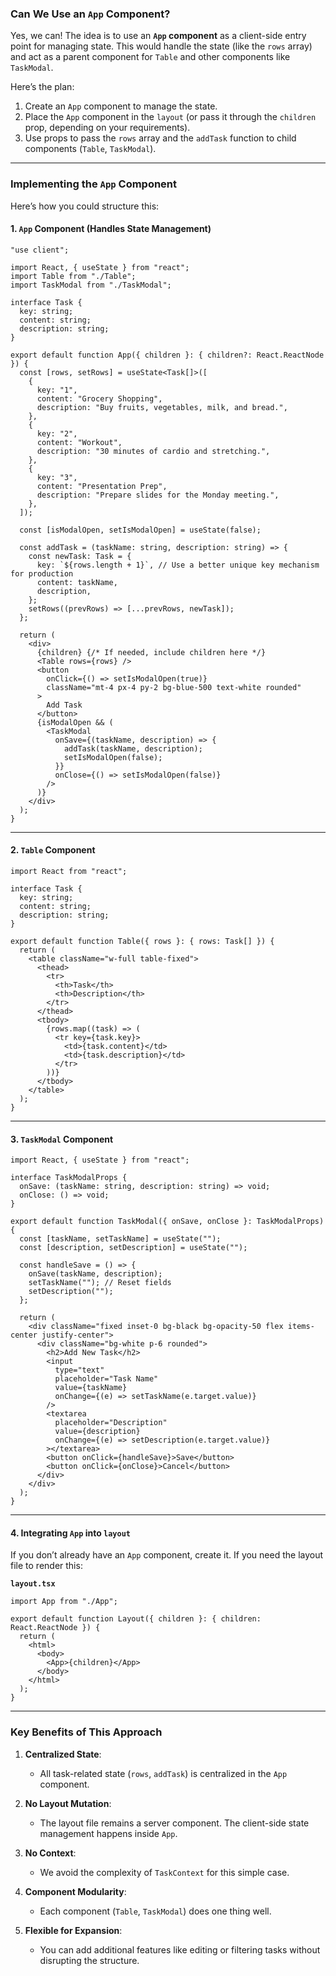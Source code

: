 ### Can We Use an `App` Component?

Yes, we can! The idea is to use an **`App` component** as a client-side entry point for managing state. This would handle the state (like the `rows` array) and act as a parent component for `Table` and other components like `TaskModal`.

Here’s the plan:

1. Create an `App` component to manage the state.
2. Place the `App` component in the `layout` (or pass it through the `children` prop, depending on your requirements).
3. Use props to pass the `rows` array and the `addTask` function to child components (`Table`, `TaskModal`).

---

### Implementing the `App` Component

Here’s how you could structure this:

#### **1. `App` Component (Handles State Management)**

```tsx
"use client";

import React, { useState } from "react";
import Table from "./Table";
import TaskModal from "./TaskModal";

interface Task {
  key: string;
  content: string;
  description: string;
}

export default function App({ children }: { children?: React.ReactNode }) {
  const [rows, setRows] = useState<Task[]>([
    {
      key: "1",
      content: "Grocery Shopping",
      description: "Buy fruits, vegetables, milk, and bread.",
    },
    {
      key: "2",
      content: "Workout",
      description: "30 minutes of cardio and stretching.",
    },
    {
      key: "3",
      content: "Presentation Prep",
      description: "Prepare slides for the Monday meeting.",
    },
  ]);

  const [isModalOpen, setIsModalOpen] = useState(false);

  const addTask = (taskName: string, description: string) => {
    const newTask: Task = {
      key: `${rows.length + 1}`, // Use a better unique key mechanism for production
      content: taskName,
      description,
    };
    setRows((prevRows) => [...prevRows, newTask]);
  };

  return (
    <div>
      {children} {/* If needed, include children here */}
      <Table rows={rows} />
      <button
        onClick={() => setIsModalOpen(true)}
        className="mt-4 px-4 py-2 bg-blue-500 text-white rounded"
      >
        Add Task
      </button>
      {isModalOpen && (
        <TaskModal
          onSave={(taskName, description) => {
            addTask(taskName, description);
            setIsModalOpen(false);
          }}
          onClose={() => setIsModalOpen(false)}
        />
      )}
    </div>
  );
}
```

---

#### **2. `Table` Component**

```tsx
import React from "react";

interface Task {
  key: string;
  content: string;
  description: string;
}

export default function Table({ rows }: { rows: Task[] }) {
  return (
    <table className="w-full table-fixed">
      <thead>
        <tr>
          <th>Task</th>
          <th>Description</th>
        </tr>
      </thead>
      <tbody>
        {rows.map((task) => (
          <tr key={task.key}>
            <td>{task.content}</td>
            <td>{task.description}</td>
          </tr>
        ))}
      </tbody>
    </table>
  );
}
```

---

#### **3. `TaskModal` Component**

```tsx
import React, { useState } from "react";

interface TaskModalProps {
  onSave: (taskName: string, description: string) => void;
  onClose: () => void;
}

export default function TaskModal({ onSave, onClose }: TaskModalProps) {
  const [taskName, setTaskName] = useState("");
  const [description, setDescription] = useState("");

  const handleSave = () => {
    onSave(taskName, description);
    setTaskName(""); // Reset fields
    setDescription("");
  };

  return (
    <div className="fixed inset-0 bg-black bg-opacity-50 flex items-center justify-center">
      <div className="bg-white p-6 rounded">
        <h2>Add New Task</h2>
        <input
          type="text"
          placeholder="Task Name"
          value={taskName}
          onChange={(e) => setTaskName(e.target.value)}
        />
        <textarea
          placeholder="Description"
          value={description}
          onChange={(e) => setDescription(e.target.value)}
        ></textarea>
        <button onClick={handleSave}>Save</button>
        <button onClick={onClose}>Cancel</button>
      </div>
    </div>
  );
}
```

---

#### **4. Integrating `App` into `layout`**

If you don’t already have an `App` component, create it. If you need the layout file to render this:

**`layout.tsx`**

```tsx
import App from "./App";

export default function Layout({ children }: { children: React.ReactNode }) {
  return (
    <html>
      <body>
        <App>{children}</App>
      </body>
    </html>
  );
}
```

---

### Key Benefits of This Approach

1. **Centralized State**:

   - All task-related state (`rows`, `addTask`) is centralized in the `App` component.

2. **No Layout Mutation**:

   - The layout file remains a server component. The client-side state management happens inside `App`.

3. **No Context**:

   - We avoid the complexity of `TaskContext` for this simple case.

4. **Component Modularity**:

   - Each component (`Table`, `TaskModal`) does one thing well.

5. **Flexible for Expansion**:
   - You can add additional features like editing or filtering tasks without disrupting the structure.
